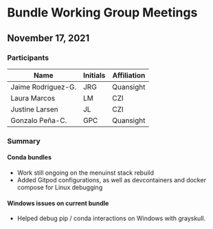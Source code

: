 # Bundle Working Group Meetings

## November 17, 2021

### Participants

|       Name         | Initials | Affiliation |
| ------------------ | -------- | ----------- |
| Jaime Rodriguez-G. |   JRG    |  Quansight  |
| Laura Marcos       |   LM     |  CZI        |
| Justine Larsen     |   JL     |  CZI        |
| Gonzalo Peña-C.    |   GPC    |  Quansight  |

### Summary

#### Conda bundles

* Work still ongoing on the menuinst stack rebuild
* Added Gitpod configurations, as well as devcontainers and docker compose for Linux debugging

#### Windows issues on current bundle

* Helped debug pip / conda interactions on Windows with grayskull.
